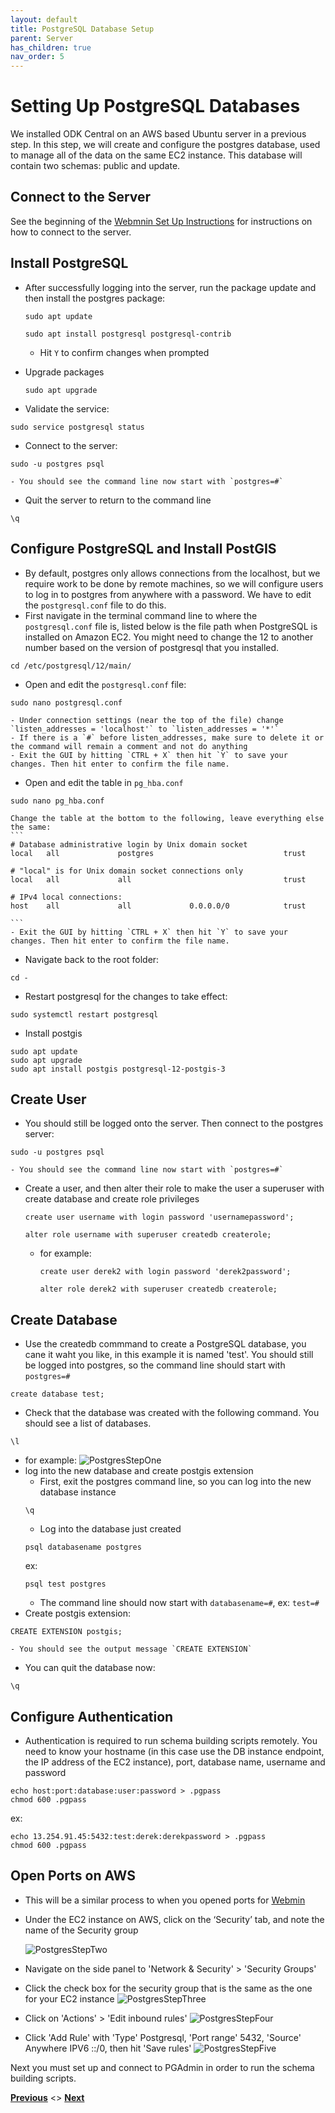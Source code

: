 ```yaml
---
layout: default
title: PostgreSQL Database Setup
parent: Server
has_children: true
nav_order: 5
---
```

# Setting Up PostgreSQL Databases
We installed ODK Central on an AWS based Ubuntu server in a previous step. In this step, we will create and configure the postgres database, used to manage all of the data on the same EC2 instance. This database will contain two schemas: public and update.

## Connect to the Server
See the beginning of the [Webmnin Set Up Instructions](Webmin_Setup.html) for instructions on how to connect to the server.

## Install PostgreSQL
- After successfully logging into the server, run the package update and then install the postgres package:

    ```
    sudo apt update

    sudo apt install postgresql postgresql-contrib
    ```

    - Hit `Y` to confirm changes when prompted
- Upgrade packages

    ```
    sudo apt upgrade
    ```
- Validate the service:
```
sudo service postgresql status
```
- Connect to the server:
```
sudo -u postgres psql
```
    - You should see the command line now start with `postgres=#`
- Quit the server to return to the command line
```
\q
```

## Configure PostgreSQL and Install PostGIS
- By default, postgres only allows connections from the localhost, but we require work to be done by remote machines, so we will configure users to log in to postgres from anywhere with a password. We have to edit the `postgresql.conf` file to do this.
- First navigate in the terminal command line to where the `postgresql.conf` file is, listed below is the file path when PostgreSQL is installed on Amazon EC2. You might need to change the 12 to another number based on the version of postgresql that you installed.
```
cd /etc/postgresql/12/main/
```
- Open and edit the `postgresql.conf` file:
```
sudo nano postgresql.conf
```
    - Under connection settings (near the top of the file) change `listen_addresses = 'localhost'` to `listen_addresses = '*'`
    - If there is a `#` before listen_addresses, make sure to delete it or the command will remain a comment and not do anything
    - Exit the GUI by hitting `CTRL + X` then hit `Y` to save your changes. Then hit enter to confirm the file name.
- Open and edit the table in `pg_hba.conf`
```
sudo nano pg_hba.conf
```
    Change the table at the bottom to the following, leave everything else the same:
    ```
    # Database administrative login by Unix domain socket
    local   all             postgres                             trust

    # "local" is for Unix domain socket connections only
    local   all             all                                  trust

    # IPv4 local connections:
    host    all             all             0.0.0.0/0            trust

    ```
    - Exit the GUI by hitting `CTRL + X` then hit `Y` to save your changes. Then hit enter to confirm the file name.
- Navigate back to the root folder:
```
cd -
```
- Restart postgresql for the changes to take effect:
```
sudo systemctl restart postgresql
```
- Install postgis
```
sudo apt update
sudo apt upgrade
sudo apt install postgis postgresql-12-postgis-3
```

## Create User
- You should still be logged onto the server. Then connect to the postgres server:
```
sudo -u postgres psql
```
    - You should see the command line now start with `postgres=#`
- Create a user, and then alter their role to make the user a superuser with create database and create role privileges
    ```
    create user username with login password 'usernamepassword';

    alter role username with superuser createdb createrole;
    ```

    - for example:
        ```
        create user derek2 with login password 'derek2password';

        alter role derek2 with superuser createdb createrole;
        ```

## Create Database
- Use the createdb commmand to create a PostgreSQL database, you cane it waht you like, in this example it is named 'test'. You should still be logged into postgres, so the command line should start with `postgres=#`
```
create database test;
```
- Check that the database was created with the following command. You should see a list of databases.
```
\l
```
- for example:
    ![PostgresStepOne](serverAssets/PostgresStepOne.png)
- log into the new database and create postgis extension
    - First, exit the postgres command line, so you can log into the new database instance
    ```
    \q
    ```
    - Log into the database just created
    ```
    psql databasename postgres
    ```
    ex:
    ```
    psql test postgres
    ```
    - The command line should now start with `databasename=#`, ex: `test=#`
- Create postgis extension:
```
CREATE EXTENSION postgis;
```
    - You should see the output message `CREATE EXTENSION`
- You can quit the database now:
```
\q
```

## Configure Authentication
- Authentication is required to run schema building scripts remotely. You need to know your hostname (in this case use the DB instance endpoint, the IP address of the EC2 instance), port, database name, username and password
```
echo host:port:database:user:password > .pgpass
chmod 600 .pgpass
```
ex:
```
echo 13.254.91.45:5432:test:derek:derekpassword > .pgpass
chmod 600 .pgpass
```

## Open Ports on AWS
- This will be a similar process to when you opened ports for [Webmin](Webmin_Setup.html)
- Under the EC2 instance on AWS, click on the ‘Security’ tab, and note the name of the Security group

    ![PostgresStepTwo](serverAssets/PostgresStepTwo.png)
- Navigate on the side panel to 'Network & Security' > 'Security Groups'
- Click the check box for the security group that is the same as the one for your EC2 instance
![PostgresStepThree](serverAssets/PostgresStepThree.png)
- Click on 'Actions' > 'Edit inbound rules'
![PostgresStepFour](serverAssets/PostgresStepFour.png)
- Click 'Add Rule' with 'Type' Postgresql, 'Port range' 5432, 'Source' Anywhere IPV6 ::/0, then hit 'Save rules'
![PostgresStepFive](serverAssets/PostgresStepFive.png)

Next you must set up and connect to PGAdmin in order to run the schema building scripts.

**[Previous](NavigatingWebmin.html)** <> **[Next](PGAdmin.html)**

